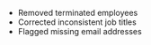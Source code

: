 - Removed terminated employees
- Corrected inconsistent job titles
- Flagged missing email addresses
